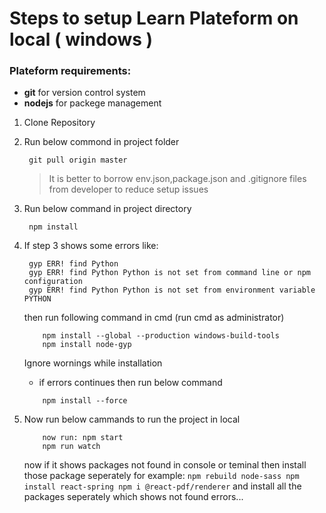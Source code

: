 # Steps to setup Learn Plateform on local ( windows )

### Plateform requirements:

- **git** for version control system
- **nodejs** for packege management


1. Clone Repository

2. Run below commond in project folder

    ```
     git pull origin master
    ```
    > It is better to borrow env.json,package.json and .gitignore files from developer to reduce setup issues

3. Run below command in project directory

    ```
     npm install
    ```

4. If step 3 shows some errors like:
    ```
     gyp ERR! find Python 
     gyp ERR! find Python Python is not set from command line or npm configuration
     gyp ERR! find Python Python is not set from environment variable PYTHON
    ```
    then run following command in cmd (run cmd as administrator)

    ```
        npm install --global --production windows-build-tools
        npm install node-gyp
    ```
        
    Ignore wornings while installation

    - if errors continues then run below command
    
    
    ``` 
        npm install --force
    ```

5. Now run below cammands to run the project in local

    ```
        now run: npm start
        npm run watch

    ```

    now if it shows packages not found in console or teminal then install those package seperately
    for example:
        ```
        npm rebuild node-sass
        npm install react-spring
        npm i @react-pdf/renderer
        ```
        and install all the packages seperately which shows not found errors...


